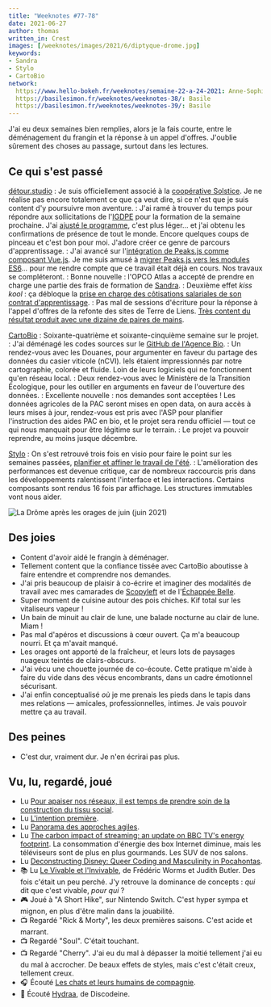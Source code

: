 ```yaml
---
title: "Weeknotes #77-78"
date: 2021-06-27
author: thomas
written_in: Crest
images: [/weeknotes/images/2021/6/diptyque-drome.jpg]
keywords:
- Sandra
- Stylo
- CartoBio
network:
  https://www.hello-bokeh.fr/weeknotes/semaine-22-a-24-2021: Anne-Sophie
  https://basilesimon.fr/weeknotes/weeknotes-38/: Basile
  https://basilesimon.fr/weeknotes/weeknotes-39/: Basile
---
```


J'ai eu deux semaines bien remplies, alors je la fais courte, entre le déménagement du frangin et la réponse à un appel d'offres.
J'oublie sûrement des choses au passage, surtout dans les lectures.

<!--more-->

## Ce qui s'est passé

[détour.studio]
: Je suis officiellement associé à la [coopérative Solstice][Solstice]. Je ne réalise pas encore totalement ce que ça veut dire, si ce n'est que je suis content d'y poursuivre mon aventure.
: J'ai ramé à trouver du temps pour répondre aux sollicitations de l'[IGDPE](https://www.economie.gouv.fr/igpde) pour la formation de la semaine prochaine. J'ai [ajusté le programme](https://demo.hedgedoc.org/s/6l43RT1nP), c'est plus léger… et j'ai obtenu les confirmations de présence de tout le monde. Encore quelques coups de pinceau et c'est bon pour moi. J'adore créer ce genre de parcours d'apprentissage.
: J'ai avancé sur l'[intégration de Peaks.js comme composant Vue.js](https://github.com/thom4parisot/vue-waveform-template/). Je me suis amusé à [migrer Peaks.js vers les modules ES6](https://github.com/bbc/peaks.js/pull/395)… pour me rendre compte que ce travail était déjà en cours. Nos travaux se compléteront.
: Bonne nouvelle : l'OPCO Atlas a accepté de prendre en charge une partie des frais de formation de [Sandra].
: Deuxième effet _kiss kool_ : ça débloque la [prise en charge des côtisations salariales de son contrat d'apprentissage](https://www.service-public.fr/professionnels-entreprises/vosdroits/R56912).
: Pas mal de sessions d'écriture pour la réponse à l'appel d'offres de la refonte des sites de Terre de Liens. [Très content du résultat produit avec une dizaine de paires de mains](https://www.notion.so/Proposition-de-r-ponse-Refonte-des-sites-de-Terre-de-Liens-5ecea763996d4073b2f74c09ae60adb4).

[CartoBio]
: Soixante-quatrième et soixante-cinquième semaine sur le projet.
: J'ai déménagé les codes sources sur le [GitHub de l'Agence Bio](https://github.com/AgenceBio/).
: Un rendez-vous avec les Douanes, pour argumenter en faveur du partage des données du casier viticole (nCVI). Iels étaient impressionnés par notre cartographie, colorée et fluide. Loin de leurs logiciels qui ne fonctionnent qu'en réseau local.
: Deux rendez-vous avec le Ministère de la Transition Écologique, pour les outiller en arguments en faveur de l'ouverture des données.
: Excellente nouvelle : nos demandes sont acceptées ! Les données agricoles de la PAC seront mises en open data, on aura accès à leurs mises à jour, rendez-vous est pris avec l'ASP pour planifier l'instruction des aides PAC en bio, et le projet sera rendu officiel — tout ce qui nous manquait pour être légitime sur le terrain.
: Le projet va pouvoir reprendre, au moins jusque décembre.

[Stylo]
: On s'est retrouvé trois fois en visio pour faire le point sur les semaines passées, [planifier et affiner le travail de l'été](https://github.com/EcrituresNumeriques/stylo/projects/11).
: L'amélioration des performances est devenue critique, car de nombreux raccourcis pris dans les développements ralentissent l'interface et les interactions. Certains composants sont rendus 16 fois par affichage. Les structures immutables vont nous aider.

![](/weeknotes/images/2021/6/diptyque-drome.jpg "La Drôme après les orages de juin (juin 2021)")

## Des joies

- Content d'avoir aidé le frangin à déménager.
- Tellement content que la confiance tissée avec CartoBio aboutisse à faire entendre et comprendre nos demandes.
- J'ai pris beaucoup de plaisir à co-écrire et imaginer des modalités de travail avec mes camarades de [Scopyleft](http://www.scopyleft.fr) et de l'[Échappée Belle](https://lechappeebelle.team/).
- Super moment de cuisine autour des pois chiches. Kif total sur les vitaliseurs vapeur !
- Un bain de minuit au clair de lune, une balade nocturne au clair de lune. Miam !
- Pas mal d'apéros et discussions à cœur ouvert. Ça m'a beaucoup nourri. Et ça m'avait manqué.
- Les orages ont apporté de la fraîcheur, et leurs lots de paysages nuageux teintés de clairs-obscurs.
- J'ai vécu une chouette journée de co-écoute. Cette pratique m'aide à faire du vide dans des vécus encombrants, dans un cadre émotionnel sécurisant.
- J'ai enfin conceptualisé _où_ je me prenais les pieds dans le tapis dans mes relations — amicales, professionnelles, intimes. Je vais pouvoir mettre ça au travail.

## Des peines

- C'est dur, vraiment dur. Je n'en écrirai pas plus.

## Vu, lu, regardé, joué

- Lu [Pour apaiser nos réseaux, il est temps de prendre soin de la construction du tissu social](https://www.internetactu.net/2021/05/26/pour-apaiser-nos-reseaux-il-est-temps-de-prendre-soin-de-la-construction-du-tissu-social/).
- Lu [L'intention première](https://pablopernot.fr/2021/06/intention-premiere/).
- Lu [Panorama des approches agiles](https://pablopernot.fr/2021/06/panorama-agilite/).
- Lu [The carbon impact of streaming: an update on BBC TV's energy footprint](https://www.bbc.co.uk/rd/blog/2021-06-bbc-carbon-footprint-energy-envrionment-sustainability). La consommation d'énergie des box Internet diminue, mais les téléviseurs sont de plus en plus gourmands. Les SUV de nos salons.
- Lu [Deconstructing Disney: Queer Coding and Masculinity in Pocahontas](https://longreads.com/2021/04/13/deconstructing-disney-queer-coding-and-masculinity-in-pocahontas/).
- 📚 Lu [Le Vivable et l'Invivable](https://www.puf.com/content/Le_vivable_et_linvivable), de Frédéric Worms et Judith Butler. Des fois c'était un peu perché. J'y retrouve la dominance de concepts : _qui_ dit que c'est vivable, _pour qui_ ?
- 🎮 Joué à "A Short Hike", sur Nintendo Switch. C'est hyper sympa et mignon, en plus d'être malin dans la jouabilité.
- 📺 Regardé "Rick & Morty", les deux premières saisons. C'est acide et marrant.
- 📺 Regardé "Soul". C'était touchant.
- 📺 Regardé "Cherry". J'ai eu du mal à dépasser la moitié tellement j'ai eu du mal à accrocher. De beaux effets de styles, mais c'est c'était creux, tellement creux.
- 🎧 Écouté [Les chats et leurs humains de compagnie](https://www.franceculture.fr/emissions/la-methode-scientifique/la-methode-scientifique-emission-du-lundi-24-mai-2021).
- 🎵 Écouté [Hydraa](https://www.last.fm/music/Discodeine/_/Hydraa), de Discodeine.

[détour.studio]: /
[Solstice]: https://solstice.coop/
[Stylo]: https://github.com/EcrituresNumeriques/stylo
[CartoBio]: https://cartobio.org/
[La Zone]: http://la.zone
[YesWiki]: https://yeswiki.net
[DataGalaxy]: https://www.datagalaxy.com/
[Classes à 12]: https://beta.gouv.fr/startups/classes12.html

[Noémie]: https://noemiegirard.co
[Sandra]: https://sandrakpodar.net/
[Juliette]: https://twitter.com/ju_net01
[Sofia]: https://twitter.com/sofiaboulaarab
[Guillaume]: https://www.yuzutech.fr/
[Antoine]: https://www.quaternum.net/
[Yannick]: https://elsif.fr/
[Basile]: https://basilesimon.fr/
[Maïtané]: https://maiwann.net/
[Laurent]: https://cocotier.xyz/
[Audrey]: https://fr.linkedin.com/in/audreybramy
